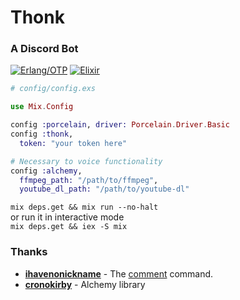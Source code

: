 # Thonk

### A Discord Bot

[![Erlang/OTP](https://img.shields.io/badge/Erlang/OTP-%E2%89%A521-c50096.svg)](https://github.com/erlang/otp)
[![Elixir](https://img.shields.io/badge/elixir-%E2%89%A51.6.1-75397d.svg)](https://elixir-lang.org/)

```elixir
# config/config.exs

use Mix.Config

config :porcelain, driver: Porcelain.Driver.Basic
config :thonk,
  token: "your token here"

# Necessary to voice functionality
config :alchemy,
  ffmpeg_path: "/path/to/ffmpeg",
  youtube_dl_path: "/path/to/youtube-dl"
```

`mix deps.get && mix run --no-halt` <br>
or run it in interactive mode <br>
`mix deps.get && iex -S mix`

### Thanks
- [**ihavenonickname**](https://github.com/ihavenonickname/bot-telegram-comentarios-xvideos) - The [comment](https://github.com/eudescar/thonk/blob/master/lib/commands/comment.ex) command.
- [**cronokirby**](https://github.com/cronokirby/alchemy) - Alchemy library
